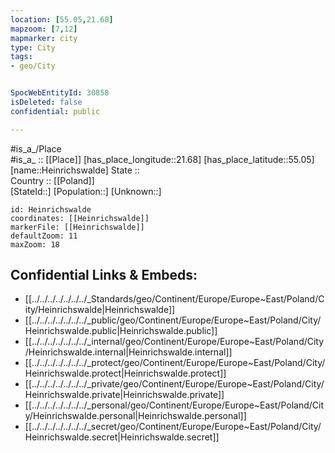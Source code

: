 ```yaml
---
location: [55.05,21.68] 
mapzoom: [7,12] 
mapmarker: city 
type: City
tags:
- geo/City


SpocWebEntityId: 30858
isDeleted: false
confidential: public

---
```

#is_a_/Place  
#is_a_ :: [[Place]] 
[has_place_longitude::21.68] 
[has_place_latitude::55.05] 
[name::Heinrichswalde] 
State ::  
Country :: [[Poland]]  
[StateId::] 
[Population::] 
[Unknown::] 


```leaflet
id: Heinrichswalde
coordinates: [[Heinrichswalde]] 
markerFile: [[Heinrichswalde]] 
defaultZoom: 11 
maxZoom: 18
```


## Confidential Links & Embeds: 
- [[../../../../../../../_Standards/geo/Continent/Europe/Europe~East/Poland/City/Heinrichswalde|Heinrichswalde]] 
- [[../../../../../../../_public/geo/Continent/Europe/Europe~East/Poland/City/Heinrichswalde.public|Heinrichswalde.public]] 
- [[../../../../../../../_internal/geo/Continent/Europe/Europe~East/Poland/City/Heinrichswalde.internal|Heinrichswalde.internal]] 
- [[../../../../../../../_protect/geo/Continent/Europe/Europe~East/Poland/City/Heinrichswalde.protect|Heinrichswalde.protect]] 
- [[../../../../../../../_private/geo/Continent/Europe/Europe~East/Poland/City/Heinrichswalde.private|Heinrichswalde.private]] 
- [[../../../../../../../_personal/geo/Continent/Europe/Europe~East/Poland/City/Heinrichswalde.personal|Heinrichswalde.personal]] 
- [[../../../../../../../_secret/geo/Continent/Europe/Europe~East/Poland/City/Heinrichswalde.secret|Heinrichswalde.secret]] 
